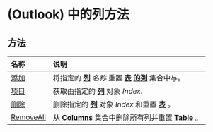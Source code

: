 
# (Outlook) 中的列方法

## 方法



|**名称**|**说明**|
|:-----|:-----|
|[添加](d438cfeb-629f-4234-6f4f-ffa086ef9a41.md)|将指定的 **[列](b7eb6916-2d80-57c3-2077-47a2a4c73185.md)** _名称_ 重置 **[表](0affaafd-93fe-227a-acee-e09a86cadc20.md)** **[的列](628bf0cf-4ee8-5e5c-09d7-89d7adf256ca.md)** 集合中与。|
|[项目](d9abb503-32ea-d98b-bc43-d818c8b72883.md)|获取由指定的 **[列](b7eb6916-2d80-57c3-2077-47a2a4c73185.md)** 对象 _Index_.|
|[删除](f567879c-f37a-2b65-b4a5-832b6f3acdf8.md)|删除指定的 **[列](b7eb6916-2d80-57c3-2077-47a2a4c73185.md)** 对象 _Index_ 和重置 **[表](0affaafd-93fe-227a-acee-e09a86cadc20.md)** 。|
|[RemoveAll](e9923548-9c75-e5dd-0643-3c42cd112352.md)|从  **[Columns](628bf0cf-4ee8-5e5c-09d7-89d7adf256ca.md)** 集合中删除所有列并重置 **[Table](0affaafd-93fe-227a-acee-e09a86cadc20.md)** 。|
